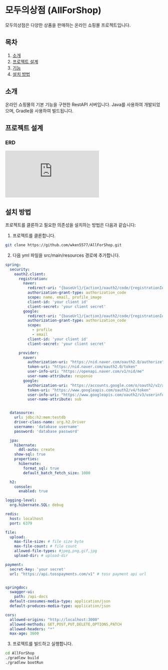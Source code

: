 # 모두의상점 (AllForShop)

모두의상점은 다양한 상품을 판매하는 온라인 쇼핑몰 프로젝트입니다.

## 목차
1. [소개](#소개)
2. [프로젝트 설계](#프로젝트-설계)
3. [기능](#기능)
4. [설치 방법](#설치-방법)


## 소개

온라인 쇼핑몰의 기본 기능을 구현한 RestAPI 서버입니다. Java를 사용하여 개발되었으며, Gradle을 사용하여 빌드됩니다.

## 프로젝트 설계
### ERD
![ALL FOR SHOP (1).pdf](https://github.com/user-attachments/files/15509871/ALL.FOR.SHOP.1.pdf)


## 설치 방법

프로젝트를 클론하고 필요한 의존성을 설치하는 방법은 다음과 같습니다:

1. 프로젝트를 클론합니다.
```bash
git clone https://github.com/wken5577/AllForShop.git
```

2. 다음 yml 파일을 src/main/resources 경로에 추가합니다.
```yaml
spring:
  security:
    oauth2.client:
      registration:
        naver:
          redirect-uri: "{baseUrl}/{action}/oauth2/code/{registrationId}"
          authorization-grant-type: authorization_code
          scope: name, email, profile_image
          client-id: 'your client id'
          client-secret: 'your client secret'
        google:
          redirect-uri: "{baseUrl}/{action}/oauth2/code/{registrationId}"
          authorization-grant-type: authorization_code
          scope:
            - profile
            - email
          client-id: 'your client id'
          client-secret: 'your client secret'

      provider:
        naver:
          authorization-uri: "https://nid.naver.com/oauth2.0/authorize"
          token-uri: "https://nid.naver.com/oauth2.0/token"
          user-info-uri: "https://openapi.naver.com/v1/nid/me"
          user-name-attribute: response
        google:
          authorization-uri: "https://accounts.google.com/o/oauth2/v2/auth"
          token-uri: "https://www.googleapis.com/oauth2/v4/token"
          user-info-uri: "https://www.googleapis.com/oauth2/v3/userinfo"
          user-name-attribute: sub


  datasource:
    url: jdbc:h2:mem:testdb
    driver-class-name: org.h2.Driver
    username: 'database username'
    password: 'database password'

  jpa:
    hibernate:
      ddl-auto: create
    show-sql: true
    properties:
      hibernate:
        format_sql: true
        default_batch_fetch_size: 1000

  h2:
    console:
      enabled: true

logging-level:
  org.hibernate.SQL: debug

redis:
  host: localhost
  port: 6379

file:
  upload:
    max-file-size: # file size byte
    max-file-count: # file count
    allowed-file-types: #jpeg,png,gif,jpg
    upload-dir: # upload-dir

payment:
  secret-key: 'your secret'
  url: "https://api.tosspayments.com/v1" # toss payment api url


springdoc:
  swagger-ui:
    path: /api-docs
  default-consumes-media-type: application/json
  default-produces-media-type: application/json

cors:
  allowed-origins: "http://localhost:3000"
  allowed-methods: GET,POST,PUT,DELETE,OPTIONS,PATCH
  allowed-headers: "*"
  max-age: 3600
```

3. 프로젝트를 빌드하고 실행합니다.
```bash
cd AllForShop
./gradlew build
./gradlew bootRun
```



